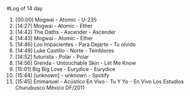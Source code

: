 #Log of 14 day

1. [00:00] Mogwai - Atomic - U-235
1. [14:27] Mogwai - Atomic - Ether
1. [14:42] The Oaths - Ascender - Ascender
1. [14:43] Mogwai - Atomic - Ether
1. [14:46] Los Impacientes - Para Dejarte - Tu olvido
1. [14:49] Luke Castillo - Norte - Temblores
1. [14:52] futurista - Polar - Polar
1. [14:56] Grenda - Untouchable Skin - Let Me Know
1. [15:01] Big Big Love - Eurydice - Eurydice
1. [15:44] [unknown] - unknown - Spotify
1. [15:45] Emmanuel - Acústico En Vivo - Tu Y Yo - En Vivo Los Estudios Churubusco México DF/2011
